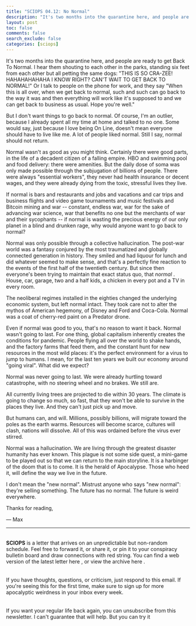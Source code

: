 ```yaml
---
title: "SCIOPS 04.12: No Normal"
description: "It's two months into the quarantine here, and people are ready to get Back To Normal"
layout: post
toc: false
comments: false
search_exclude: false
categories: [sciops]
---
```







 It's two months into the quarantine here, and people are ready to get Back To Normal. I hear them shouting to each other in the parks, standing six feet from each other but all petting the same dogs: "THIS IS SO CRA-ZEE! HAHAHAHAHAHA I KNOW RIGHT? CAN'T WAIT TO GET BACK TO NORMAL!" Or I talk to people on the phone for work, and they say "When this is all over, when we get back to normal, such and such can go back to the way it was and then everything will work like it's supposed to and we can get back to business as usual. Hope you're well."
 







 But I don't want things to go back to normal. Of course, I'm an outlier, because I already spent all my time at home and talked to no one. Some would say, just because I love being On Line, doesn't mean everyone should have to live like me. A lot of people liked normal. Still I say, normal should not return.
 







 Normal wasn't as good as you might think. Certainly there were good parts, in the life of a decadent citizen of a falling empire. HBO and swimming pool and food delivery: there were amenities. But the daily dose of soma was only made possible through the subjugation of billions of people. There were always "essential workers", they never had health insurance or decent wages, and they were already dying from the toxic, stressful lives they live.
 







 If normal is bars and restaurants and jobs and vacations and car trips and business flights and video game tournaments and music festivals and Bitcoin mining and war -- constant, endless war, war for the sake of advancing war science, war that benefits no one but the merchants of war and their sycophants -- if normal is wasting the precious energy of our only planet in a blind and drunken rage, why would anyone want to go back to normal?
 







 Normal was only possible through a collective hallucination. The post-war world was a fantasy conjured by the most traumatized and globally connected generation in history. They smiled and had liquour for lunch and did whatever seemed to make sense, and that's a perfectly fine reaction to the events of the first half of the twentieth century. But since then everyone's been trying to maintain that exact status quo, that
 *normal* 
 . House, car, garage, two and a half kids, a chicken in every pot and a TV in every room.
 







 The neoliberal regimes installed in the eighties changed the underlying economic system, but left normal intact. They took care not to alter the mythos of American hegemony, of Disney and Ford and Coca-Cola. Normal was a coat of cherry-red paint on a Predator drone.
 







 Even if normal was good to you, that's no reason to want it back. Normal wasn't going to last. For one thing, global capitalism inherently creates the conditions for pandemic. People flying all over the world to shake hands, and the factory farms that feed them, and the constant hunt for new resources in the most wild places: it's the perfect environment for a virus to jump to humans. I mean, for the last ten years we built our economy around "going viral". What did we expect?
 







 Normal was never going to last. We were already hurtling toward catastrophe, with no steering wheel and no brakes. We still are.
 







 All currently living trees are projected to die within 30 years. The climate is going to change so much, so fast, that they won't be able to survive in the places they live. And they can't just pick up and move.
 







 But humans can, and will. Millions, possibly billions, will migrate toward the poles as the earth warms. Resources will become scarce, cultures will clash, nations will dissolve. All of this was ordained before the virus ever stirred.
 







 Normal was a hallucination. We are living through the greatest disaster humanity has ever known. This plague is not some side quest, a mini-game to be played out so that we can return to the main storyline. It is a harbinger of the doom that is to come. It is the herald of Apocalypse. Those who heed it, will define the way we live in the future.
 







 I don't mean the "new normal". Mistrust anyone who says "new normal": they're selling something. The future has no normal. The future is weird everywhere.
   

  

 Thanks for reading,
   

 — Max
 

  






---


###### 
**SCIOPS** 
 is a letter that arrives on an unpredictable but non-random schedule. Feel free to forward it, or share it, or pin it to your conspiracy bulletin board and draw connections with red string. You can find a web version of the
 latest letter here
 , or view the
 archive here
 .


###### 
 If you have thoughts, questions, or criticism, just respond to this email. If you're seeing this for the first time, make sure to
 sign up
 for more apocalyptic weirdness in your inbox every week.


###### 
 If you want your regular life back again, you can unsubscribe from this newsletter. I can't guarantee that will help. But you can try it



